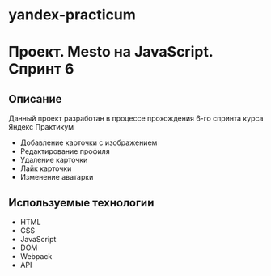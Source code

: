 # yandex-practicum
# Проект. Mesto на JavaScript. Спринт 6

## Описание
Данный проект разработан в процессе прохождения 6-го спринта курса Яндекс Практикум
- Добавление карточки с изображением
- Редактирование профиля
- Удаление карточки
- Лайк карточки
- Изменение аватарки

## Используемые технологии
- HTML
- CSS
- JavaScript
- DOM
- Webpack
- API

